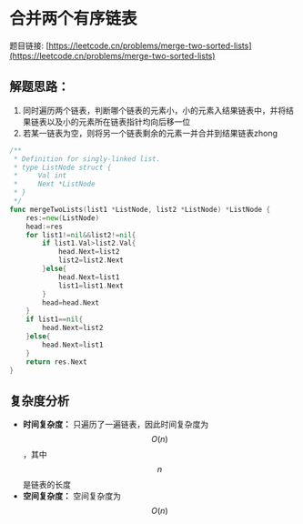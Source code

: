 # 合并两个有序链表

题目链接: [https://leetcode.cn/problems/merge-two-sorted-lists](https://leetcode.cn/problems/merge-two-sorted-lists)

## 解题思路：

1. 同时遍历两个链表，判断哪个链表的元素小，小的元素入结果链表中，并将结果链表以及小的元素所在链表指针均向后移一位
2. 若某一链表为空，则将另一个链表剩余的元素一并合并到结果链表zhong


```go
/**
 * Definition for singly-linked list.
 * type ListNode struct {
 *     Val int
 *     Next *ListNode
 * }
 */
func mergeTwoLists(list1 *ListNode, list2 *ListNode) *ListNode {
    res:=new(ListNode)
    head:=res
    for list1!=nil&&list2!=nil{
        if list1.Val>list2.Val{
            head.Next=list2
            list2=list2.Next
        }else{
            head.Next=list1
            list1=list1.Next
        }
        head=head.Next
    }
    if list1==nil{
        head.Next=list2
    }else{
        head.Next=list1
    }
    return res.Next
}
```

## 复杂度分析

- **时间复杂度：** 只遍历了一遍链表，因此时间复杂度为 $$O(n)$$，其中 $$n$$ 是链表的长度
- **空间复杂度：** 空间复杂度为 $$O(n)$$
